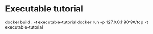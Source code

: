 # Executable tutorial

docker build . -t executable-tutorial
docker run -p 127.0.0.1:80:80/tcp -t executable-tutorial
